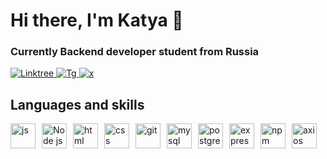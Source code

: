 <div id="header" style="align-items: center;">
      <h1>Hi there, I'm Katya 👋</h1>
      <h3>Currently Backend developer student from Russia</h3>
    </div>

<div id="socials" style="align-items: center;">
      <a href="https://linktr.ee/K4t3a">
        <img src="https://img.shields.io/badge/linktree-green?style=for-the-badge&logo=linktree&logoColor=white" alt="Linktree">
      </a>
      <a href="https://t.me/adepto_xiao">
        <img src="https://img.shields.io/badge/telegram-blue?style=for-the-badge&logo=telegram&logoColor=white"
          alt="Tg">
      </a>
      <a href="https://x.com/y_yaded">
        <img src="https://img.shields.io/badge/x-black?style=for-the-badge&logo=x&logoColor=white"
          alt="x">
      </a>
</div>



<!--
**K4t3a/K4t3a** is a ✨ _special_ ✨ repository because its `README.md` (this file) appears on your GitHub profile.

Here are some ideas to get you started:

- 🔭 I’m currently working on ...
- 🌱 I’m currently learning ...
- 👯 I’m looking to collaborate on ...
- 🤔 I’m looking for help with ...
- 💬 Ask me about ...
- 📫 How to reach me: ...
- 😄 Pronouns: ...
- ⚡ Fun fact: ...
-->
<div id="lang">
  <h2>Languages and skills</h2>
  <div style="display: flex; gap: 10px;">
    <img src="https://cdn.jsdelivr.net/gh/devicons/devicon@latest/icons/javascript/javascript-original.svg"
      style="height: 40px; width: 40px;" title="js" />
    <img src="https://cdn.jsdelivr.net/gh/devicons/devicon@latest/icons/nodejs/nodejs-original.svg"
      style="height: 40px; width: 40px;" title="Node js" />
    <img src="https://cdn.jsdelivr.net/gh/devicons/devicon@latest/icons/html5/html5-original-wordmark.svg"
      style="height: 40px; width: 40px;" title="html" />
    <img src="https://cdn.jsdelivr.net/gh/devicons/devicon@latest/icons/css3/css3-original.svg"
      style="height: 40px; width: 40px;" title="css" />
    <img src="https://cdn.jsdelivr.net/gh/devicons/devicon@latest/icons/git/git-original.svg"
      style="height: 40px; width: 40px;" title="git" />
    <img src="https://cdn.jsdelivr.net/gh/devicons/devicon@latest/icons/mysql/mysql-original.svg"  
      style="height: 40px; width: 40px;" title="mysql" />
    <img src="https://cdn.jsdelivr.net/gh/devicons/devicon@latest/icons/postgresql/postgresql-original.svg"
      style="height: 40px; width: 40px;" title="postgresql" />
    <img src="https://cdn.jsdelivr.net/gh/devicons/devicon@latest/icons/express/express-original.svg"
      style="height: 40px; width: 40px;" title="express" />
    <img src="https://cdn.jsdelivr.net/gh/devicons/devicon@latest/icons/npm/npm-original-wordmark.svg"
      style="height: 40px; width: 40px;" title="npm" />
    <img src="https://cdn.jsdelivr.net/gh/devicons/devicon@latest/icons/axios/axios-plain.svg"
      style="height: 40px; width: 40px;" title="axios" />
  </div>
